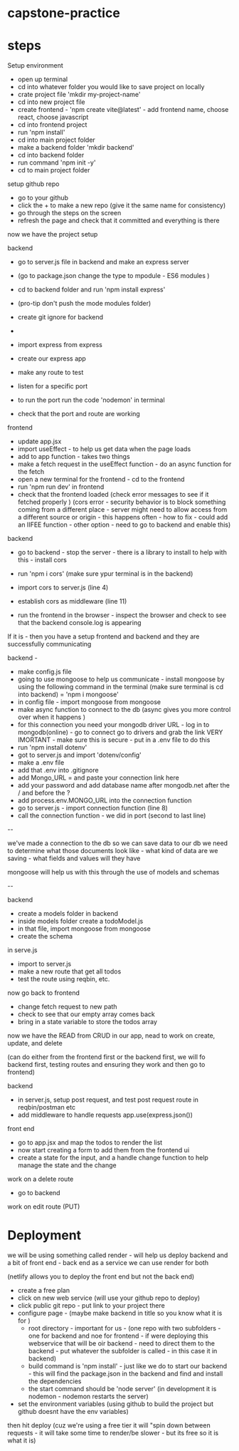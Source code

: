 # capstone-practice


# steps 

Setup environment
 - open up terminal 
 - cd into whatever folder you would like to save project on locally 
 - crate project file 'mkdir my-project-name'
 - cd into new project file 
 - create frontend - 'npm create vite@latest' - add frontend name, choose react, choose javascript 
 - cd into frontend project 
 - run 'npm install' 
 - cd into main project folder 
 - make a backend folder 'mkdir backend'
 - cd into backend folder 
 - run command 'npm init -y'
 - cd to main project folder 

setup github repo 
- go to your github
- click the + to make a new repo (give it the same name for consistency)
- go through the steps on the screen 
- refresh the page and check that it committed and everything is there 

now we have the project setup 

backend 
- go to server.js file in backend and make an express server 
- (go to package.json change the type to mpodule - ES6 modules )
- cd to backend folder and run 'npm install express'
- (pro-tip don't push the mode modules folder)
- create git ignore for backend
- 

- import express from express 
- create our express app 
- make any route to test 
- listen for a specific port 
- to run the port run the code 'nodemon' in terminal 
- check that the port and route are working 

frontend 
- update app.jsx
- import useEffect - to help us get data when the page loads 
- add to app function - takes two things 
- make a fetch request in the useEffect function - do an async function for the fetch 
- open a new terminal for the frontend -  cd to the frontend 
- run 'npm run dev' in frontend 
- check that the frontend loaded (check error messages to see if it fetched properly )
(cors error - security behavior is to block something coming from a different place - server might need to allow access from a different source or origin - this happens often - how to fix - could add an IIFEE function - other option - need to go to backend and enable this)

backend 
- go to backend - stop the server - there is a library to install to help with this - install cors 
- run 'npm i cors' (make sure ypur terminal is in the backend)
- import cors to server.js (line 4)
- establish cors as middleware (line 11)

- run the frontend in the browser - inspect the browser and check to see that the backend console.log is appearing 

If it is - then you have a setup frontend and backend and they are successfully communicating 

backend - 
- make config.js file 
- going to use mongoose to help us communicate - install mongoose by using the following command in the terminal (make sure terminal is cd into backend) = 'npm i mongoose'
- in config file - import mongoose from mongoose 
- make async function to connect to the db (async gives you more control over when it happens )
- for this connection you need your mongodb driver URL - log in to mongodb(online) - go to connect go to drivers and grab the link 
VERY IMORTANT - make sure this is secure - put in a .env file to do this 
- run 'npm install dotenv'
- got to server.js and import 'dotenv/config'
- make a .env file 
- add that .env into .gitignore
- add Mongo_URL = and paste your connection link here 
- add your password and add database name after mongodb.net after the / and before the ? 
- add process.env.MONGO_URL into the connection function 
- go to server.js - import connection function (line 8)
- call the connection function - we did in port (second to last line)  

--

we've made a connection to the db so we can save data to our db 
we need to determine what those documents look like - what kind of data are we saving - what fields and values will they have 

mongoose will help us with this through the use of models and schemas 

--

backend 
- create a models folder in backend 
- inside models folder create a todoModel.js
- in that file, import mongoose from mongoose 
- create the schema 

in serve.js
- import to server.js 
- make a new route that get all todos 
- test the route using reqbin, etc. 

now go back to frontend 
- change fetch request to new path 
- check to see that our empty array comes back 
- bring in a state variable to store the todos array 

now we have the READ from CRUD in our app, nead to work on create, update, and delete 

(can do either from the frontend first or the backend first, we will fo backend first, testing routes and ensuring they work and then go to frontend)

backend 
- in server.js, setup post request, and test post request route in reqbin/postman etc
- add middleware to handle requests app.use(express.json())

front end 
- go to app.jsx and map the todos to render the list 
- now start creating a form to add them from the frontend ui 
- create a state for the input, and a handle change function to help manage the state and the change 

work on a delete route 
- go to backend 

work on edit route (PUT) 

# Deployment 

we will be using something called render - will help us deploy backend and a bit of front end - back end as a service we can use render for both 

(netlify allows you to deploy the front end but not the back end) 
 - create a free plan 
 - click on new web service 
 (will use your github repo to deploy)
 - click public git repo - put link to your project there 
 - configure page - (maybe make backend in title so you know what it is for )
    - root directory - important for us - (one repo with two subfolders - one for backend and noe for frontend - if were deploying this webservice that will be oir backend - need to direct them to the backend - put whatever the subfolder is called - in this case it in backend)
    - build command is 'npm install' - just like we do to start our backend - this will find the package.json in the backend and find and install the dependencies 
    - the start command should be 'node server' (in development it is nodemon - nodemon restarts the server)
- set the environment variables (using github to build the project but github doesnt have the env variables)

then hit deploy
(cuz we're using a free tier it will "spin down between requests - it will take some time to render/be slower  - but its free so it is what it is)

